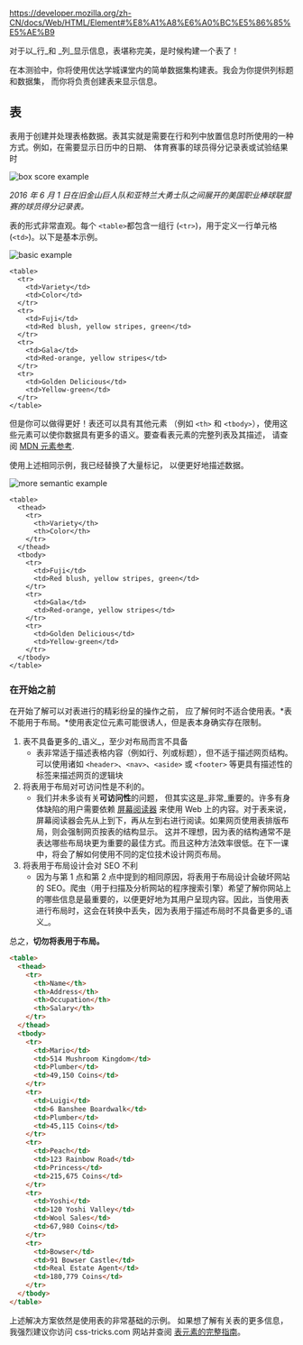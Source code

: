 https://developer.mozilla.org/zh-CN/docs/Web/HTML/Element#%E8%A1%A8%E6%A0%BC%E5%86%85%E5%AE%B9





对于以_行_和 _列_显示信息，表堪称完美，是时候构建一个表了！

在本测验中，你将使用优达学城课堂内的简单数据集构建表。我会为你提供列标题和数据集， 而你将负责创建表来显示信息。

## 表

表用于创建并处理表格数据。表其实就是需要在行和列中放置信息时所使用的一种方式。例如，在需要显示日历中的日期、 体育赛事的球员得分记录表或试验结果时

![box score example](https://udacity.github.io/fend/lessons/L5/problem-set/08-set-the-table/box-score.png)

*2016 年 6 月 1 日在旧金山巨人队和亚特兰大勇士队之间展开的美国职业棒球联盟赛的球员得分记录表。*

表的形式非常直观。每个 `<table>`都包含一组行 (`<tr>`)，用于定义一行单元格 (`<td>`)。以下是基本示例。

![basic example](https://udacity.github.io/fend/lessons/L5/problem-set/08-set-the-table/table-1.png)

```
<table>
  <tr>
    <td>Variety</td>
    <td>Color</td>
  </tr>
  <tr>
    <td>Fuji</td>
    <td>Red blush, yellow stripes, green</td>
  </tr>
  <tr>
    <td>Gala</td>
    <td>Red-orange, yellow stripes</td>
  </tr>
  <tr>
    <td>Golden Delicious</td>
    <td>Yellow-green</td>
  </tr>
</table>
```

但是你可以做得更好！表还可以具有其他元素 （例如 `<th>` 和 `<tbody>`），使用这些元素可以使你数据具有更多的语义。要查看表元素的完整列表及其描述， 请查阅 [MDN 元素参考](https://developer.mozilla.org/zh-CN/docs/Web/HTML/Element#表格内容).



使用上述相同示例，我已经替换了大量标记， 以便更好地描述数据。

![more semantic example](https://udacity.github.io/fend/lessons/L5/problem-set/08-set-the-table/table-2.png)

```
<table>
  <thead>
    <tr>
      <th>Variety</th>
      <th>Color</th>
    </tr>
  </thead>
  <tbody>
    <tr>
      <td>Fuji</td>
      <td>Red blush, yellow stripes, green</td>
    </tr>
    <tr>
      <td>Gala</td>
      <td>Red-orange, yellow stripes</td>
    </tr>
    <tr>
      <td>Golden Delicious</td>
      <td>Yellow-green</td>
    </tr>
  </tbody>
</table>
```



### 在开始之前

在开始了解可以对表进行的精彩纷呈的操作之前， 应了解何时不适合使用表。*表不能用于布局。*使用表定位元素可能很诱人，但是表本身确实存在限制。

1. 表不具备更多的_语义_，至少对布局而言不具备 
   * 表非常适于描述表格内容（例如行、列或标题），但不适于描述网页结构。可以使用诸如 `<header>`、`<nav>`、`<aside>` 或 `<footer>` 等更具有描述性的标签来描述网页的逻辑块
2. 将表用于布局对可访问性是不利的。 
   * 我们并未多谈有关**可访问性**的问题，	但其实这是_非常_重要的。许多有身体缺陷的用户需要依赖 [屏幕阅读器](https://baike.baidu.com/item/%E5%B1%8F%E5%B9%95%E9%98%85%E8%AF%BB%E5%99%A8/7576393?fr=aladdin)  来使用 Web 上的内容。对于表来说，屏幕阅读器会先从上到下，再从左到右进行阅读。如果网页使用表排版布局，则会强制网页按表的结构显示。     这并不理想，因为表的结构通常不是表达哪些布局块更为重要的最佳方式。而且这种方法效率很低。在下一课中，将会了解如何使用不同的定位技术设计网页布局。  
3. 将表用于布局设计会对 SEO 不利 
   * 因为与第 1 点和第 2 点中提到的相同原因，将表用于布局设计会破坏网站的  SEO。爬虫（用于扫描及分析网站的程序搜索引擎）希望了解你网站上的哪些信息是最重要的，以便更好地为其用户呈现内容。因此，当使用表进行布局时，这会在转换中丢失，因为表用于描述布局时不具备更多的_语义_。

总之，**切勿将表用于布局。** 









```html
<table>
  <thead>
    <tr>
      <th>Name</th>
      <th>Address</th>
      <th>Occupation</th>
      <th>Salary</th>
    </tr>
  </thead>
  <tbody>
    <tr>
      <td>Mario</td>
      <td>514 Mushroom Kingdom</td>
      <td>Plumber</td>
      <td>49,150 Coins</td>
    </tr>
    <tr>
      <td>Luigi</td>
      <td>6 Banshee Boardwalk</td>
      <td>Plumber</td>
      <td>45,115 Coins</td>
    </tr>
    <tr>
      <td>Peach</td>
      <td>123 Rainbow Road</td>
      <td>Princess</td>
      <td>215,675 Coins</td>
    </tr>
    <tr>
      <td>Yoshi</td>
      <td>120 Yoshi Valley</td>
      <td>Wool Sales</td>
      <td>67,980 Coins</td>
    </tr>
    <tr>
      <td>Bowser</td>
      <td>91 Bowser Castle</td>
      <td>Real Estate Agent</td>
      <td>180,779 Coins</td>
    </tr>
  </tbody>
</table>
```

上述解决方案依然是使用表的非常基础的示例。 如果想了解有关表的更多信息，我强烈建议你访问 css-tricks.com 网站并查阅 [表元素的完整指南](https://css-tricks.com/complete-guide-table-element/)。 